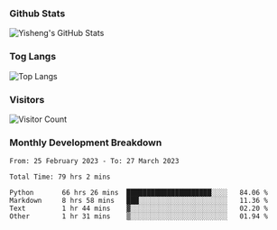 ### Github Stats
![Yisheng's GitHub Stats](https://github-readme-stats-9qabuvhk1-gongyisheng.vercel.app/api?username=gongyisheng&count_private=true&show_icons=true)
### Tog Langs
![Top Langs](https://github-readme-stats-9qabuvhk1-gongyisheng.vercel.app/api/top-langs/?username=gongyisheng&layout=compact)
### Visitors
![Visitor Count](https://profile-counter.glitch.me/gongyisheng/count.svg)
### Monthly Development Breakdown
<!--START_SECTION:waka-->

```text
From: 25 February 2023 - To: 27 March 2023

Total Time: 79 hrs 2 mins

Python       66 hrs 26 mins  █████████████████████░░░░   84.06 %
Markdown     8 hrs 58 mins   ███░░░░░░░░░░░░░░░░░░░░░░   11.36 %
Text         1 hr 44 mins    ▓░░░░░░░░░░░░░░░░░░░░░░░░   02.20 %
Other        1 hr 31 mins    ▒░░░░░░░░░░░░░░░░░░░░░░░░   01.94 %
```

<!--END_SECTION:waka-->
